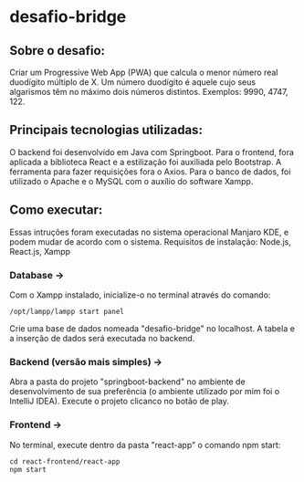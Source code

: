 # desafio-bridge

## Sobre o desafio:

Criar um Progressive Web App (PWA) que calcula o menor número real duodígito múltiplo de X. Um número duodígito é aquele cujo seus algarismos têm no máximo dois números distintos. Exemplos: 9990, 4747, 122.

## Principais tecnologias utilizadas:

O backend foi desenvolvido em Java com Springboot. Para o frontend, fora aplicada a biblioteca React e a estilização foi auxiliada pelo Bootstrap. A ferramenta para fazer requisições fora o Axios. Para o banco de dados, foi utilizado o Apache e o MySQL com o auxílio do software Xampp.

## Como executar:

Essas intruções foram executadas no sistema operacional Manjaro KDE, e podem mudar de acordo com o sistema.
Requisitos de instalação: Node.js, React.js, Xampp

### Database ->
Com o Xampp instalado, inicialize-o no terminal através do comando:
    
    /opt/lampp/lampp start panel

Crie uma base de dados nomeada "desafio-bridge" no localhost. A tabela e a inserção de dados será executada no backend.

### Backend (versão mais simples) -> 
Abra a pasta do projeto "springboot-backend" no ambiente de desenvolvimento de sua preferência (o ambiente utilizado  por mim foi o IntelliJ IDEA). Execute o projeto clicanco no botão de play.

### Frontend -> 
No terminal, execute dentro da pasta "react-app" o comando npm start:

    cd react-frontend/react-app
    npm start
